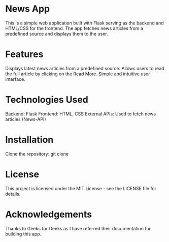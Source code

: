 # News App
This is a simple web application built with Flask serving as the backend and HTML/CSS for the frontend. The app fetches news articles from a predefined source and displays them to the user.

# Features
Displays latest news articles from a predefined source.
Allows users to read the full article by clicking on the Read More.
Simple and intuitive user interface.

# Technologies Used
Backend: Flask
Frontend: HTML, CSS
External APIs: Used to fetch news articles (News-API)

# Installation
Clone the repository:
git clone <repository-url>

# License
This project is licensed under the MIT License - see the LICENSE file for details.

# Acknowledgements
Thanks to Geeks for Geeks as I have referred their documentation for building this app.
